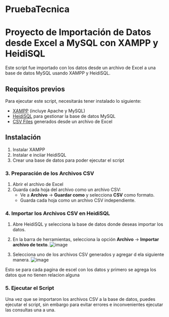 # PruebaTecnica

# Proyecto de Importación de Datos desde Excel a MySQL con XAMPP y HeidiSQL

Este script fue importado con los datos desde un archivo de Excel a una base de datos MySQL usando XAMPP y HeidiSQL.

## Requisitos previos

Para ejecutar este script, necesitarás tener instalado lo siguiente:

- [XAMPP](https://www.apachefriends.org/index.html) (incluye Apache y MySQL)
- [HeidiSQL](https://www.heidisql.com/) para gestionar la base de datos MySQL
- [CSV Files](#preparación-de-los-archivos-csv) generados desde un archivo de Excel

## Instalación


1. Instalar XAMPP
2. Instalar e inciiar HeidiSQL
3. Crear una base de datos para poder ejecutar el script

### 3. **Preparación de los Archivos CSV**

1. Abrir el archivo de Excel
2. Guarda cada hoja del archivo como un archivo CSV:
   - Ve a **Archivo** → **Guardar como** y selecciona **CSV** como formato.
   - Guarda cada hoja como un archivo CSV independiente.
   
### 4. **Importar los Archivos CSV en HeidiSQL**

1. Abre HeidiSQL y selecciona la base de datos donde deseas importar los datos.
2. En la barra de herramientas, selecciona la opción **Archivo** → **Importar archivo de texto**.
   ![image](https://github.com/user-attachments/assets/6c03270b-afee-4073-9854-d539ab3b3138)

3. Selecciona uno de los archivos CSV generados y agregar d ela siguiente manera.
![image](https://github.com/user-attachments/assets/f667c3ef-262d-4484-be12-d0351d945b37)

Esto se para cada pagina de escel con los datos y primero se agrega los datos que no tienen relacion alguna

### 5. **Ejecutar el Script**

Una vez que se importaron los archivos CSV a la base de datos, puedes ejecutar el script, sin embargo para evitar errores e inconvenientes ejecutar las consultas una a una.

